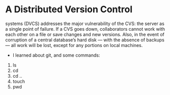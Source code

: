 # A Distributed Version Control 

systems (DVCS) addresses the major vulnerability of the CVS: the server as a single point of failure. If a CVS goes down, collaborators cannot work with each other on a file or save changes and new versions. Also, in the event of corruption of a central database’s hard disk — with the absence of backups — all work will be lost, except for any portions on local machines.

* I learned about git, and some commands:
1. ls
2. cd
3. cd ..
4. touch
5. pwd